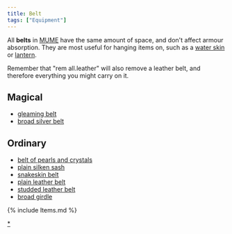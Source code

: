 ```yaml
---
title: Belt
tags: ["Equipment"]
---
```

All **belts** in [MUME](MUME "wikilink") have the same amount of space,
and don't affect armour absorption. They are most useful for hanging
items on, such as a [water skin](water_skin "wikilink") or
[lantern](lantern "wikilink").

Remember that "rem all.leather" will also remove a leather belt, and
therefore everything you might carry on it.

## Magical

- [gleaming belt](gleaming_belt "wikilink")
- [broad silver belt](broad_silver_belt "wikilink")

## Ordinary

- [belt of pearls and crystals](belt_of_pearls_and_crystals "wikilink")
- [plain silken sash](plain_silken_sash "wikilink")
- [snakeskin belt](snakeskin_belt "wikilink")
- [plain leather belt](plain_leather_belt "wikilink")
- [studded leather belt](studded_leather_belt "wikilink")
- [broad girdle](broad_girdle "wikilink")


{% include Items.md %}

[\*](Category:Belts "wikilink")
